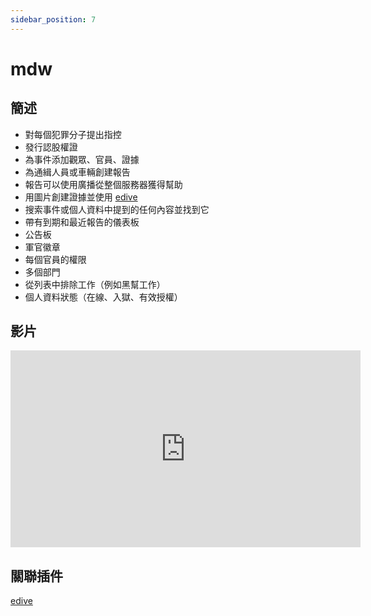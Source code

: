 ```yaml
---
sidebar_position: 7
---
```


# mdw

## 簡述

- 對每個犯罪分子提出指控
- 發行認股權證
- 為事件添加觀眾、官員、證據
- 為通緝人員或車輛創建報告
- 報告可以使用廣播從整個服務器獲得幫助
- 用圖片創建證據並使用 [edive](./edive)
- 搜索事件或個人資料中提到的任何內容並找到它
- 帶有到期和最近報告的儀表板
- 公告板
- 軍官徽章
- 每個官員的權限
- 多個部門
- 從列表中排除工作（例如黑幫工作）
- 個人資料狀態（在線、入獄、有效授權）

## 影片

<iframe width="560" height="315" src="https://www.youtube.com/embed/6RoE0-ivoDM" title="YouTube video player" frameborder="0" allow="accelerometer; autoplay; clipboard-write; encrypted-media; gyroscope; picture-in-picture" allowfullscreen></iframe>

## 關聯插件

[edive](./edive)